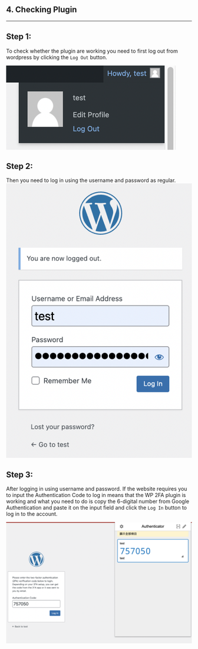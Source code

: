 ## **4. Checking Plugin**
---

## **Step 1:**
To check whether the plugin are working you need to first log out from wordpress by clicking the `Log Out` button.

![Image](./assets/LogOutWP.png)

## **Step 2:**
Then you need to log in using the username and password as regular.
![Image](./assets/LoginWP.png)

## **Step 3:**
After logging in using username and password. If the website requires you to input the Authentication Code to log in means that the WP 2FA plugin is working and what you need to do is copy the 6-digital number from Google Authentication and paste it on the input field and click the `Log In` button to log in to the account.

![Image](./assets/2FALogin.png)
